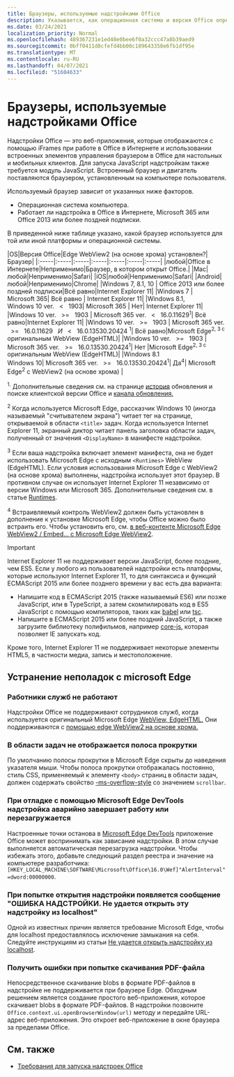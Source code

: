 ```yaml
---
title: Браузеры, используемые надстройками Office
description: Указывается, как операционная система и версия Office определяют браузер, используемый надстройками Office.
ms.date: 03/24/2021
localization_priority: Normal
ms.openlocfilehash: 489367231e1ed48e0bee6f0a32ccc47a8b39aed9
ms.sourcegitcommit: 0bff0411d8cfefd4bb00c189643358e6fb1df95e
ms.translationtype: MT
ms.contentlocale: ru-RU
ms.lasthandoff: 04/07/2021
ms.locfileid: "51604633"
---
```

# <a name="browsers-used-by-office-add-ins"></a>Браузеры, используемые надстройками Office

Надстройки Office — это веб-приложения, которые отображаются с помощью iFrames при работе в Office в Интернете и использовании встроенных элементов управления браузером в Office для настольных и мобильных клиентов. Для запуска JavaScript надстройкам также требуется модуль JavaScript. Встроенный браузер и двигатель поставляются браузером, установленным на компьютере пользователя.

Используемый браузер зависит от указанных ниже факторов.

- Операционная система компьютера.
- Работает ли надстройка в Office в Интернете, Microsoft 365 или Office 2013 или более поздней подписки.

В приведенной ниже таблице указано, какой браузер используется для той или иной платформы и операционной системы.

|OS|Версия Office|Edge WebView2 (на основе хрома) установлен?|Браузер|
|:-----|:-----|:-----|:-----|:-----|:-----|:-----|
|любой|Office в Интернете|Неприменимо|Браузер, в котором открыт Office.|
|Mac|любой|Неприменимо|Safari|
|iOS|любой|Неприменимо|Safari|
|Android|любой|Неприменимо|Chrome|
|Windows 7, 8.1, 10 | Office 2013 или более поздней подписки|Всё равно|Internet Explorer 11|
|Windows 7 | Microsoft 365| Всё равно | Internet Explorer 11|
|Windows 8.1,<br>Windows 10 ver. &nbsp; < &nbsp; 1903| Microsoft 365 | Нет| Internet Explorer 11|
|Windows 10 ver. &nbsp; >= &nbsp; 1903 | Microsoft 365 ver. &nbsp; < &nbsp; 16.0.11629<sup>1</sup>| Всё равно|Internet Explorer 11|
|Windows 10 ver. &nbsp; >= &nbsp; 1903 | Microsoft 365 ver. &nbsp; >= &nbsp; 16.0.11629 &nbsp; _И_ &nbsp; < &nbsp; 16.0.13530.20424 <sup>1</sup>| Всё равно|Microsoft Edge<sup>2, 3 с</sup> оригинальным WebView (EdgeHTML)|
|Windows 10 ver. &nbsp; >= &nbsp; 1903 | Microsoft 365 ver. &nbsp; >= &nbsp; 16.0.13530.20424<sup>1</sup>| Нет |Microsoft Edge<sup>2, 3 с</sup> оригинальным WebView (EdgeHTML)|
|Windows 8.1<br>Windows 10| Microsoft 365 ver. &nbsp; >= &nbsp; 16.0.13530.20424<sup>1</sup>| Да<sup>4</sup>|  Microsoft Edge<sup>2</sup> с WebView2 (на основе хрома) |

<sup>1.</sup> Дополнительные сведения см. на странице [история](/officeupdates/update-history-office365-proplus-by-date) обновления и поиске клиентской версии Office и [канала обновления.](https://support.office.com/article/What-version-of-Office-am-I-using-932788b8-a3ce-44bf-bb09-e334518b8b19)

<sup>2</sup> Когда используется Microsoft Edge, рассказчик Windows 10 (иногда называемый "считывателем экрана") читает тег на странице, открываемой в области `<title>` задач. Когда используется Internet Explorer 11, экранный диктор читает панель заголовка области задач, полученный от значения `<DisplayName>` в манифесте надстройки.

<sup>3</sup> Если ваша надстройка включает элемент манифеста, она не будет использовать Microsoft Edge с исходным `<Runtimes>` WebView (EdgeHTML). Если условия использования Microsoft Edge с WebView2 (на основе хрома) выполнены, надстройка использует этот браузер. В противном случае он использует Internet Explorer 11 независимо от версии Windows или Microsoft 365. Дополнительные сведения см. в статье [Runtimes](../reference/manifest/runtimes.md).

<sup>4</sup> Встраивляемый контроль WebView2 должен быть установлен в дополнение к установке Microsoft Edge, чтобы Office можно было встраить его. Чтобы установить его, см. [в веб-контенте Microsoft Edge WebView2 / Embed... с Microsoft Edge WebView2](https://developer.microsoft.com/microsoft-edge/webview2/).




> [!IMPORTANT]
> Internet Explorer 11 не поддерживает версии JavaScript, более поздние, чем ES5. Если у любого из пользователей надстройки есть платформы, которые используют Internet Explorer 11, то для синтаксиса и функций ECMAScript 2015 или более позднего времени у вас есть два варианта:
>
> - Напишите код в ECMAScript 2015 (также называемый ES6) или позже JavaScript, или в TypeScript, а затем скомпилировать код в ES5 JavaScript с помощью компиляторов, таких как [babel](https://babeljs.io/) или [tsc](https://www.typescriptlang.org/index.html).
> - Напишите в ECMAScript 2015 или более [](https://en.wikipedia.org/wiki/Polyfill_(programming)) поздний JavaScript, а также загрузите библиотеку полифильмов, например [core-js,](https://github.com/zloirock/core-js) которая позволяет IE запускать код.
>
> Кроме того, Internet Explorer 11 не поддерживает некоторые элементы HTML5, в частности медиа, запись и местоположение.

## <a name="troubleshooting-microsoft-edge-issues"></a>Устранение неполадок с microsoft Edge

### <a name="service-workers-are-not-working"></a>Работники служб не работают

Надстройки Office не поддерживают сотрудников служб, когда используется оригинальный Microsoft Edge [WebView, EdgeHTML.](https://en.wikipedia.org/wiki/EdgeHTML) Они поддерживаются с [помощью edge WebView2 на основе хрома.](/microsoft-edge/hosting/webview2)

### <a name="scroll-bar-does-not-appear-in-task-pane"></a>В области задач не отображается полоса прокрутки

По умолчанию полосы прокрутки в Microsoft Edge скрыты до наведения указателя мыши. Чтобы полоса прокрутки отображалась постоянно, стиль CSS, применяемый к элементу `<body>` страниц в области задач, должен содержать свойство [-ms-overflow-style](https://developer.mozilla.org/docs/Archive/Web/CSS/-ms-overflow-style) со значением `scrollbar`.

### <a name="when-debugging-with-the-microsoft-edge-devtools-the-add-in-crashes-or-reloads"></a>При отладке с помощью Microsoft Edge DevTools надстройка аварийно завершает работу или перезагружается

Настроенные точки останова в [Microsoft Edge DevTools](https://www.microsoft.com/p/microsoft-edge-devtools-preview/9mzbfrmz0mnj?rtc=1&activetab=pivot%3Aoverviewtab) приложение Office может воспринимать как зависание надстройки. В этом случае выполняется автоматическая перезагрузка надстройки. Чтобы избежать этого, добавьте следующий раздел реестра и значение на компьютере разработчика: `[HKEY_LOCAL_MACHINE\SOFTWARE\Microsoft\Office\16.0\Wef]"AlertInterval"=dword:00000000`.

### <a name="when-the-add-in-tries-to-open-get-add-in-error-we-cant-open-this-add-in-from-the-localhost-error"></a>При попытке открытия надстройки появляется сообщение "ОШИБКА НАДСТРОЙКИ. Не удается открыть эту надстройку из localhost"

Одной из известных причин является требование Microsoft Edge, чтобы для localhost предоставлялось исключение замыкания на себя. Следуйте инструкциям из статьи [Не удается открыть надстройку из localhost](/office/troubleshoot/error-messages/cannot-open-add-in-from-localhost).

### <a name="get-errors-trying-to-download-a-pdf-file"></a>Получить ошибки при попытке скачивания PDF-файла

Непосредственное скачивание blobs в формате PDF-файлов в надстройке не поддерживается при браузере Edge. Обходным решением является создание простого веб-приложения, которое скачивает blobs в формате PDF-файлов. В надстройки позвоните `Office.context.ui.openBrowserWindow(url)` методу и передайте URL-адрес веб-приложения. Это откроет веб-приложение в окне браузера за пределами Office.

## <a name="see-also"></a>См. также

- [Требования для запуска надстроек Office](requirements-for-running-office-add-ins.md)
